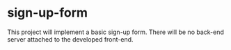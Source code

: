 # sign-up-form
This project will implement a basic sign-up form. There will be no back-end server attached to the developed front-end.